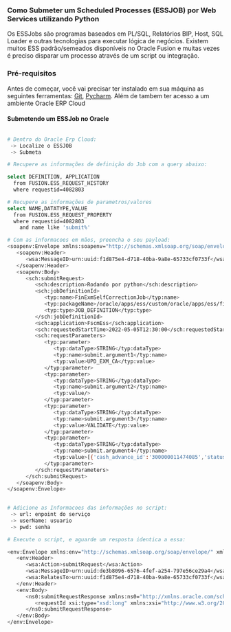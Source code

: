 ### Como Submeter um Scheduled Processes (ESSJOB) por Web Services utilizando Python
Os ESSJobs são programas baseados em PL/SQL, Relatórios BIP, Host, SQL Loader e outras tecnologias para executar lógica de negócios. Existem muitos  ESS padrão/semeados disponíveis no Oracle Fusion e muitas vezes é preciso disparar um processo através de um script ou integração.

### Pré-requisitos

Antes de começar, você vai precisar ter instalado em sua máquina as seguintes ferramentas:
[Git](https://git-scm.com), [Pycharm](https://www.sublimetext.com/). Além 
de tambem ter acesso a um ambiente Oracle ERP Cloud 

#### Submetendo um ESSJob no Oracle

```bash

# Dentro do Oracle Erp Cloud:
 -> Localize o ESSJOB 
 -> Submeta

# Recupere as informações de definição do Job com a query abaixo:

select DEFINITION, APPLICATION 
  from FUSION.ESS_REQUEST_HISTORY 
  where requestid=4082803

# Recupere as informações de parametros/valores
select NAME,DATATYPE,VALUE
  from FUSION.ESS_REQUEST_PROPERTY
  where requestid=4082803
    and name like 'submit%'

# Com as informacoes em mãos, preencha o seu payload:
<soapenv:Envelope xmlns:soapenv="http://schemas.xmlsoap.org/soap/envelope/" xmlns:sch="http://xmlns.oracle.com/scheduler" xmlns:typ="http://xmlns.oracle.com/scheduler/types" xmlns:wsa="http://www.w3.org/2005/08/addressing">
   <soapenv:Header>
      <wsa:MessageID>urn:uuid:f1d875e4-d718-40ba-9a8e-65733cf0733f</wsa:MessageID>
   </soapenv:Header>
   <soapenv:Body>
      <sch:submitRequest>
         <sch:description>Rodando por python</sch:description>
         <sch:jobDefinitionId>
            <typ:name>FinExmSelfCorrectionJob</typ:name>
            <typ:packageName>/oracle/apps/ess/custom/oracle/apps/ess/financials/expenses/shared/scheduler/</typ:packageName>
            <typ:type>JOB_DEFINITION</typ:type>
         </sch:jobDefinitionId>
         <sch:application>FscmEss</sch:application>
         <sch:requestedStartTime>2022-05-05T12:30:00</sch:requestedStartTime>
         <sch:requestParameters>
            <typ:parameter>
               <typ:dataType>STRING</typ:dataType>
               <typ:name>submit.argument1</typ:name>
               <typ:value>UPD_EXM_CA</typ:value>
            </typ:parameter>
            <typ:parameter>
               <typ:dataType>STRING</typ:dataType>
               <typ:name>submit.argument2</typ:name>
               <typ:value/>
            </typ:parameter>
            <typ:parameter>
               <typ:dataType>STRING</typ:dataType>
               <typ:name>submit.argument3</typ:name>
               <typ:value>VALIDATE</typ:value>
            </typ:parameter>
            <typ:parameter>
               <typ:dataType>STRING</typ:dataType>
               <typ:name>submit.argument4</typ:name>
               <typ:value>[{'cash_advance_id':'300000011474085','status_code':'PAID'}]</typ:value>
            </typ:parameter>
         </sch:requestParameters>
      </sch:submitRequest>
   </soapenv:Body>
</soapenv:Envelope>
  

# Adicione as Informacoes das informações no script:
 -> url: enpoint do serviço
 -> userName: usuario
 -> pwd: senha

# Execute o script, e aguarde um resposta identica a essa:

<env:Envelope xmlns:env="http://schemas.xmlsoap.org/soap/envelope/" xmlns:wsa="http://www.w3.org/2005/08/addressing">
   <env:Header>
      <wsa:Action>submitRequest</wsa:Action>
      <wsa:MessageID>urn:uuid:de3b8096-6576-4fef-a254-797e56ce29a4</wsa:MessageID>
      <wsa:RelatesTo>urn:uuid:f1d875e4-d718-40ba-9a8e-65733cf0733f</wsa:RelatesTo>
   </env:Header>
   <env:Body>
      <ns0:submitRequestResponse xmlns:ns0="http://xmlns.oracle.com/scheduler">
         <requestId xsi:type="xsd:long" xmlns:xsi="http://www.w3.org/2001/XMLSchema-instance" xmlns:xsd="http://www.w3.org/2001/XMLSchema">4082803</requestId>
      </ns0:submitRequestResponse>
   </env:Body>
</env:Envelope>




